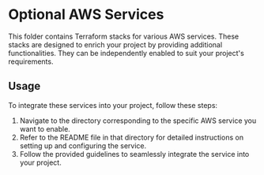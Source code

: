 # Optional AWS Services

This folder contains Terraform stacks for various AWS services. These stacks are designed to enrich your project by providing additional functionalities. They can be independently enabled to suit your project's requirements.

## Usage

To integrate these services into your project, follow these steps:

1. Navigate to the directory corresponding to the specific AWS service you want to enable.
2. Refer to the README file in that directory for detailed instructions on setting up and configuring the service.
3. Follow the provided guidelines to seamlessly integrate the service into your project.
